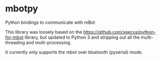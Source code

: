 # mbotpy
Python bindings to communicate with mBot

This library was loosely based on the https://github.com/xeecos/python-for-mbot
library, but updated to Python 3 and stripping out all the
multi-threading and multi-processing.

It currently only supports the mbot over bluetooth (pyserial) mode.
